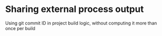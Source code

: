 
# Sharing external process output

Using git commit ID in project build logic, without computing it more than once per build
